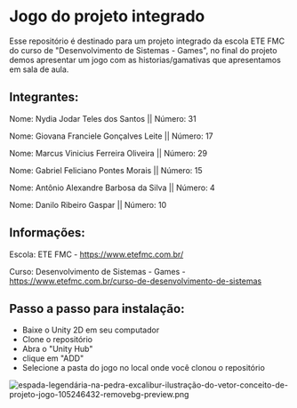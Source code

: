 # Jogo do projeto integrado
Esse repositório é destinado para um projeto integrado da escola ETE FMC do curso de "Desenvolvimento de Sistemas - Games", no final do projeto demos apresentar um jogo com as historias/gamativas que apresentamos em sala de aula.

## Integrantes: 

Nome: Nydia Jodar Teles dos Santos           || Número: 31 

Nome: Giovana Franciele Gonçalves Leite      || Número: 17 

Nome: Marcus Vinicius Ferreira Oliveira      || Número: 29 

Nome: Gabriel Feliciano Pontes Morais        || Número: 15 

Nome: Antônio Alexandre Barbosa da Silva     || Número: 4 

Nome: Danilo Ribeiro Gaspar                  || Número: 10 

## Informações:
Escola: ETE FMC - https://www.etefmc.com.br/

Curso: Desenvolvimento de Sistemas - Games  - https://www.etefmc.com.br/curso-de-desenvolvimento-de-sistemas

## Passo a passo para instalação:

* Baixe o Unity 2D em seu computador
* Clone o repositório
* Abra o "Unity Hub"
* clique em "ADD"
* Selecione a pasta do jogo no local onde você clonou o repositório

![espada-legendária-na-pedra-excalibur-ilustração-do-vetor-conceito-de-projeto-jogo-105246432-removebg-preview.png](https://github.com/dsng3-etefmc/Maldicao-do-Submundo_V2/upload/main)
